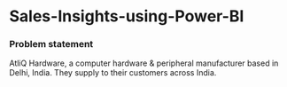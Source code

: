 # Sales-Insights-using-Power-BI

### Problem statement <br>
AtliQ Hardware, a  computer hardware & peripheral manufacturer based in Delhi, India. They supply to their customers across India.
